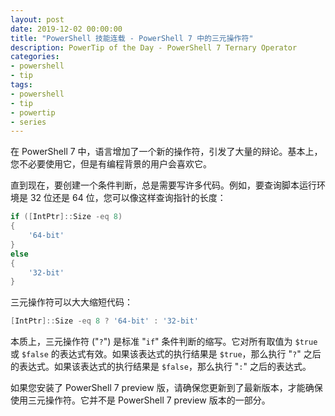 ```yaml
---
layout: post
date: 2019-12-02 00:00:00
title: "PowerShell 技能连载 - PowerShell 7 中的三元操作符"
description: PowerTip of the Day - PowerShell 7 Ternary Operator
categories:
- powershell
- tip
tags:
- powershell
- tip
- powertip
- series
---
```

在 PowerShell 7 中，语言增加了一个新的操作符，引发了大量的辩论。基本上，您不必要使用它，但是有编程背景的用户会喜欢它。

直到现在，要创建一个条件判断，总是需要写许多代码。例如，要查询脚本运行环境是 32 位还是 64 位，您可以像这样查询指针的长度：

```powershell
if ([IntPtr]::Size -eq 8)
{
    '64-bit'
}
else
{
    '32-bit'
}
```

三元操作符可以大大缩短代码：

```powershell
[IntPtr]::Size -eq 8 ? '64-bit' : '32-bit'
```

本质上，三元操作符 ("`?`") 是标准 "`if`" 条件判断的缩写。它对所有取值为 `$true` 或 `$false` 的表达式有效。如果该表达式的执行结果是 `$true`，那么执行 "`?`" 之后的表达式。如果该表达式的执行结果是 `$false`，那么执行 "`:`" 之后的表达式。

如果您安装了 PowerShell 7 preview 版，请确保您更新到了最新版本，才能确保使用三元操作符。它并不是 PowerShell 7 preview 版本的一部分。

<!--本文国际来源：[PowerShell 7 Ternary Operator](https://community.idera.com/database-tools/powershell/powertips/b/tips/posts/powershell-7-ternary-operator)-->

